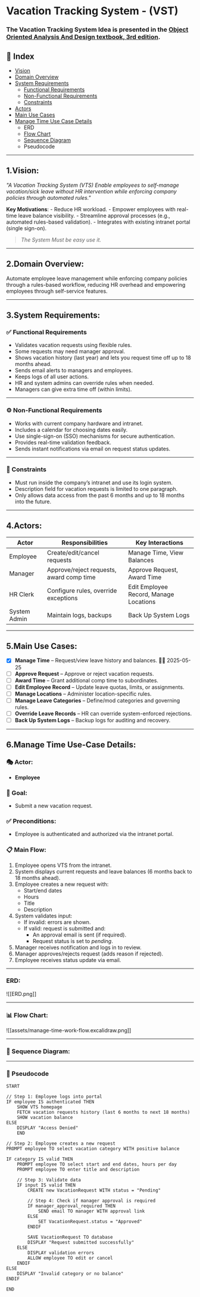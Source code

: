 # **Vacation Tracking System - (VST)**
### The Vacation Tracking System Idea is presented in the [Object Oriented Analysis And Design textbook, 3rd edition](https://www.oreilly.com/library/view/object-oriented-analysis-and/9780201895513/).
## 📘 Index
- [Vision](#1-vision)
- [Domain Overview](domain-overview)
- [System Requirements](#system-requirements)
  - [Functional Requirements](#functional-requirements)
  - [Non-Functional Requirements](#non-functional-requirements)
  - [Constraints](#constraints)
- [Actors](#4-actors)
- [Main Use Cases](#5-main-use-cases)
- [Manage Time Use Case Details](#6-manage-time-use-case-details) 
  - ERD
  - [Flow Chart](#flow-chart)
  - [Sequence Diagram](#sequence-diagram)
  - Pseudocode

---

## 1.Vision:
_"A Vacation Tracking System (VTS) Enable employees to self-manage vacation/sick leave without HR intervention while enforcing company policies through automated rules."_

**Key Motivations**:
	- Reduce HR workload.
	- Empower employees with real-time leave balance visibility.
	- Streamline approval processes (e.g., automated rules-based validation).
	- Integrates with existing intranet portal (single sign-on).

> _The System Must be easy use it._

---

## 2.Domain Overview:
Automate employee leave management while enforcing company policies through a rules-based workflow, reducing HR overhead and empowering employees through self-service features.

---
## 3.System Requirements: 
### ✅ Functional Requirements
- Validates vacation requests using flexible rules.
- Some requests may need manager approval.
- Shows vacation history (last year) and lets you request time off up to 18 months ahead.
- Sends email alerts to managers and employees.
- Keeps logs of all user actions.
- HR and system admins can override rules when needed.
- Managers can give extra time off (within limits).
---
### ⚙️ Non-Functional Requirements

- Works with current company hardware and intranet.
- Includes a calendar for choosing dates easily.
- Use single-sign-on (SSO) mechanisms for secure authentication.
- Provides real-time validation feedback.
- Sends instant notifications via email on request status updates.
---
### 🚫 Constraints 

- Must run inside the company’s intranet and use its login system.
- Description field for vacation requests is limited to one paragraph.
- Only allows data access from the past 6 months and up to 18 months into the future.
---
## 4.Actors: 

| Actor        | Responsibilities                         | Key Interactions                       |
| ------------ | ---------------------------------------- | -------------------------------------- |
| Employee     | Create/edit/cancel requests              | Manage Time, View Balances             |
| Manager      | Approve/reject requests, award comp time | Approve Request, Award Time            |
| HR Clerk     | Configure rules, override exceptions     | Edit Employee Record, Manage Locations |
| System Admin | Maintain logs, backups                   | Back Up System Logs                    |

---
## 5.Main Use Cases: 
- [x] **Manage Time** – Request/view leave history and balances. 🔺✅ 2025-05-25
- [ ] **Approve Request** – Approve or reject vacation requests.
- [ ] **Award Time** – Grant additional comp time to subordinates.
- [ ] **Edit Employee Record** – Update leave quotas, limits, or assignments.
- [ ] **Manage Locations** – Administer location-specific rules.
- [ ] **Manage Leave Categories** – Define/mod categories and governing rules.
- [ ] **Override Leave Records** – HR can override system-enforced rejections.
- [ ] **Back Up System Logs** – Backup logs for auditing and recovery.
---
## 6.Manage Time Use-Case Details:

### 🎭 Actor:
- **Employee**
### 🥅 Goal:
- Submit a new vacation request.
### ✅ Preconditions:
- Employee is authenticated and authorized via the intranet portal.

### 📋 Main Flow:
1. Employee opens VTS from the intranet.
2. System displays current requests and leave balances (6 months back to 18 months ahead).
3. Employee creates a new request with:
   - Start/end dates
   - Hours
   - Title
   - Description
4. System validates input:
   - If invalid: errors are shown.
   - If valid: request is submitted and:
     - An approval email is sent (if required).
     - Request status is set to *pending*.
5. Manager receives notification and logs in to review.
6. Manager approves/rejects request (adds reason if rejected).
7. Employee receives status update via email.
---
### ERD:
![[ERD.png]]

---
 ### 📊 Flow Chart:
![[assets/manage-time-work-flow.excalidraw.png]]

---
### 🔁 Sequence Diagram: 

---
### 📃 Pseudocode
```pseudocode
START

// Step 1: Employee logs into portal
IF employee IS authenticated THEN
    SHOW VTS homepage
    FETCH vacation requests history (last 6 months to next 18 months)
    SHOW vacation balance
ELSE
    DISPLAY "Access Denied"
    END

// Step 2: Employee creates a new request
PROMPT employee TO select vacation category WITH positive balance

IF category IS valid THEN
    PROMPT employee TO select start and end dates, hours per day
    PROMPT employee TO enter title and description

    // Step 3: Validate data
    IF input IS valid THEN
        CREATE new VacationRequest WITH status = "Pending"

        // Step 4: Check if manager approval is required
        IF manager_approval_required THEN
            SEND email TO manager WITH approval link
        ELSE
            SET VacationRequest.status = "Approved"
        ENDIF

        SAVE VacationRequest TO database
        DISPLAY "Request submitted successfully"
    ELSE
        DISPLAY validation errors
        ALLOW employee TO edit or cancel
    ENDIF
ELSE
    DISPLAY "Invalid category or no balance"
ENDIF

END

```

